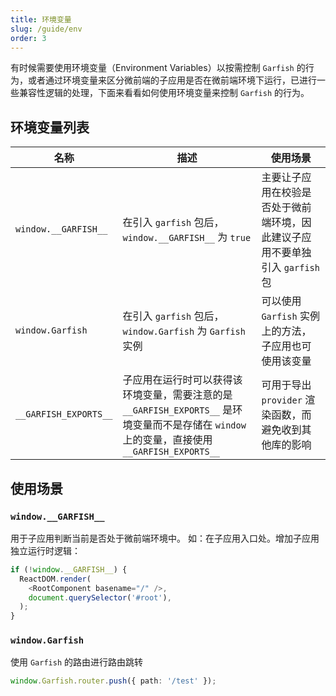 ```yaml
---
title: 环境变量
slug: /guide/env
order: 3
---
```


有时候需要使用环境变量（Environment Variables）以按需控制 `Garfish` 的行为，或者通过环境变量来区分微前端的子应用是否在微前端环境下运行，已进行一些兼容性逻辑的处理，下面来看看如何使用环境变量来控制 `Garfish` 的行为。

## 环境变量列表

| 名称                  | 描述                                                                                                                                          | 使用场景                                                                      |
| --------------------- | --------------------------------------------------------------------------------------------------------------------------------------------- | ----------------------------------------------------------------------------- |
| `window.__GARFISH__`  | 在引入 `garfish` 包后， `window.__GARFISH__` 为 `true`                                                                                        | 主要让子应用在校验是否处于微前端环境，因此建议子应用不要单独引入 `garfish` 包 |
| `window.Garfish`      | 在引入 `garfish` 包后， `window.Garfish` 为 `Garfish` 实例                                                                                    | 可以使用 `Garfish` 实例上的方法，子应用也可使用该变量                         |
| `__GARFISH_EXPORTS__` | 子应用在运行时可以获得该环境变量，需要注意的是 `__GARFISH_EXPORTS__` 是环境变量而不是存储在 `window` 上的变量，直接使用 `__GARFISH_EXPORTS__` | 可用于导出 `provider` 渲染函数，而避免收到其他库的影响                        |

## 使用场景

### `window.__GARFISH__`

用于子应用判断当前是否处于微前端环境中。
如：在子应用入口处。增加子应用独立运行时逻辑：

```ts
if (!window.__GARFISH__) {
  ReactDOM.render(
    <RootComponent basename="/" />,
    document.querySelector('#root'),
  );
}
```

### `window.Garfish`

使用 `Garfish` 的路由进行路由跳转

```ts
window.Garfish.router.push({ path: '/test' });
```
